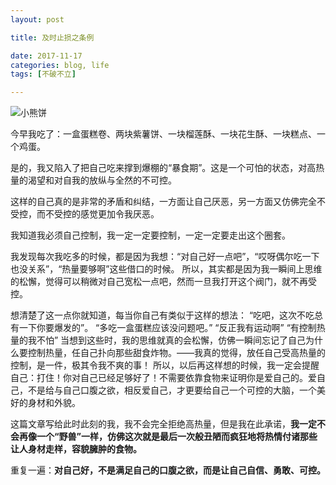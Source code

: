 ```yaml
---
layout: post

title: 及时止损之条例

date: 2017-11-17
categories: blog, life
tags: [不破不立]

---
```

![小熊饼](post_image/xiong.jpg)


今早我吃了：一盒蛋糕卷、两块紫薯饼、一块榴莲酥、一块花生酥、一块糕点、一个鸡蛋。

是的，我又陷入了把自己吃来撑到爆棚的“暴食期”。这是一个可怕的状态，对高热量的渴望和对自我的放纵与全然的不可控。

这样的自己真的是非常的矛盾和纠结，一方面让自己厌恶，另一方面又仿佛完全不受控，而不受控的感觉更加令我厌恶。

我知道我必须自己控制，我一定一定要控制，一定一定要走出这个圈套。

我发现每次我吃多的时候，都是因为我想：“对自己好一点吧”，“哎呀偶尔吃一下也没关系”，“热量要够啊”这些借口的时候。
所以，其实都是因为我一瞬间上思维的松懈，觉得可以稍微对自己宽松一点吧，然而一旦我打开这个阀门，就不再受控。

想清楚了这一点你就知道，每当你自己有类似于这样的想法：
“吃吧，这次不吃总有一下你要爆发的”。
“多吃一盒蛋糕应该没问题吧。”
“反正我有运动啊”
“有控制热量的我不怕”
当想到这些时，我的思维就真的会松懈，仿佛一瞬间忘记了自己为什么要控制热量，任自己扑向那些甜食炸物。——我真的觉得，放任自己受高热量的控制，是一件，极其令我不爽的事！
所以，以后再这样想的时候，我一定会提醒自己：打住！你对自己已经足够好了！不需要依靠食物来证明你是爱自己的。爱自己，不是给与自己口腹之欲，相反爱自己，才更要给自己一个可控的大脑，一个美好的身材和外貌。

这篇文章写给此时此刻的我，我不会完全拒绝高热量，但是我在此承诺，**我一定不会再像一个“野兽”一样，仿佛这次就是最后一次般丑陋而疯狂地将热情付诸那些让人身材走样，容貌臃肿的食物。**

重复一遍：**对自己好，不是满足自己的口腹之欲，而是让自己自信、勇敢、可控。**